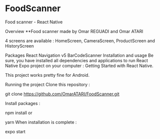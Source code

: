 # FoodScanner
Food scanner - React Native

Overview
**Food scanner made by Omar REGUADI and Omar ATARI

4 screens are available : HomeScreen, CameraScreen, ProductScreen and HistoryScreen 

Packages
React Navigation v5
BarCodeScanner
Installation and usage
Be sure, you have installed all dependencies and applications to run React Native Expo project on your computer : Getting Started with React Native.

This project works pretty fine for Android.

Running the project
Clone this repository :

git clone https://github.com/OmarATARI/FoodScanner.git

Install packages :

npm install
or

yarn
When installation is complete :

expo start
